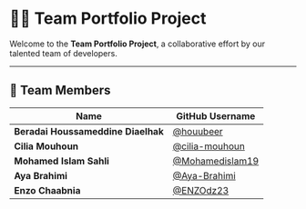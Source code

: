 # 🧑‍💻 Team Portfolio Project

Welcome to the **Team Portfolio Project**, a collaborative effort by our talented team of developers.

---

## 👥 Team Members

| Name                               | GitHub Username                                      |
| ---------------------------------- | ---------------------------------------------------- |
| **Beradai Houssameddine Diaelhak** | [@houubeer](https://github.com/houubeer)             |
| **Cilia Mouhoun**                  | [@cilia-mouhoun](https://github.com/cilia-mouhoun)   |
| **Mohamed Islam Sahli**            | [@Mohamedislam19](https://github.com/Mohamedislam19) |
| **Aya Brahimi**                    | [@Aya-Brahimi](https://github.com/Aya-Brahimi)       |
| **Enzo Chaabnia**                  | [@ENZOdz23](https://github.com/ENZOdz23)             |
